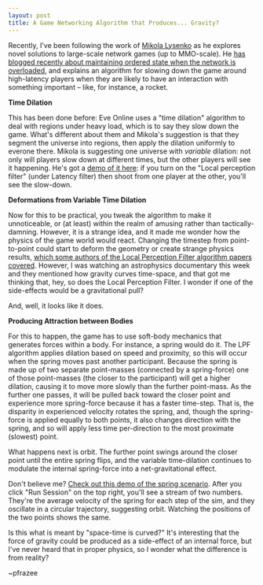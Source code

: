 ```yaml
---
layout: post
title: A Game Networking Algorithm that Produces... Gravity?
---
```


Recently, I've been following the work of [Mikola Lysenko](https://twitter.com/MikolaLysenko) as he explores novel solutions to large-scale network games (up to MMO-scale). He [has blogged recently about maintaining ordered state when the network is overloaded](http://0fps.net/2014/02/26/replication-in-networked-games-spacetime-consistency-part-3/), and explains an algorithm for slowing down the game around high-latency players when they are likely to have an interaction with something important &ndash; like, for instance, a rocket.

**Time Dilation**

This has been done before: Eve Online uses a "time dilation" algorithm to deal with regions under heavy load, which is to say they slow down the game. What's different about them and Mikola's suggestion is that they segment the universe into regions, then apply the dilation uniformly to everone there. Mikola is suggesting one universe with *variable* dilation: not only will players slow down at different times, but the other players will see it happening. He's got a [demo of it here](http://mikolalysenko.github.io/local-perception-filter-demo/): if you turn on the "Local perception filter" (under Latency filter) then shoot from one player at the other, you'll see the slow-down.

**Deformations from Variable Time Dilation**

Now for this to be practical, you tweak the algorithm to make it unnoticeable, or (at least) within the realm of amusing rather than tactically-damning. However, it is a strange idea, and it made me wonder how the physics of the game world would react. Changing the timestep from point-to-point could start to deform the geometry or create strange physics results, [which some authors of the Local Perception Filter algorithm papers covered](http://citeseerx.ist.psu.edu/viewdoc/download?doi=10.1.1.43.9080&rep=rep1&type=pdf). However, I was watching an astrophysics documentary this week and they mentioned how gravity curves time-space, and that got me thinking that, hey, so does the Local Perception Filter. I wonder if one of the side-effects would be a gravitational pull?

And, well, it looks like it does.

**Producing Attraction between Bodies**

For this to happen, the game has to use soft-body mechanics that generates forces within a body. For instance, a spring would do it. The LPF algorithm applies dilation based on speed and proximity, so this will occur when the spring moves past another participant. Because the spring is made up of two separate point-masses (connected by a spring-force) one of those point-masses (the closer to the participant) will get a higher dilation, causing it to move more slowly than the further point-mass. As the further one passes, it will be pulled back toward the closer point and experience more spring-force because it has a faster time-step. That is, the disparity in experienced velocity rotates the spring, and, though the spring-force is applied equally to both points, it also changes direction with the spring, and so will apply less time per-direction to the most proximate (slowest) point.

What happens next is orbit. The further point swings around the closer point until the entire spring flips, and the variable time-dilation continues to modulate the internal spring-force into a net-gravitational effect.

Don't believe me? [Check out this demo of the spring scenario](http://repl.it/Pvh/1). After you click "Run Session" on the top right, you'll see a stream of two numbers. They're the average velocity of the spring for each step of the sim, and they oscillate in a circular trajectory, suggesting orbit. Watching the positions of the two points shows the same.

Is this what is meant by "space-time is curved?" It's interesting that the force of gravity could be produced as a side-effect of an internal force, but I've never heard that in proper physics, so I wonder what the difference is from reality?

~pfrazee